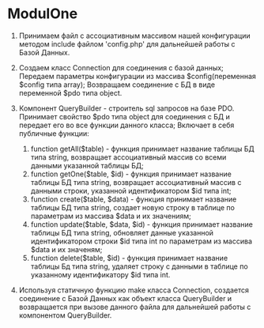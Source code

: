 # ModulOne

1. Принимаем файл с ассоциативным массивом нашей конфигурации методом include файлом 'config.php' для дальнейшей работы с Базой Данных. 

2. Создаем класс Connection для соединения с базой данных;
Передаем параметры конфигурации из массива $config(переменная $config типа array);
Возвращаем соединение с БД в виде переменной $pdo типа object. 

3. Компонент QueryBuilder - строитель sql запросов на базе PDO.
Принимает свойство $pdo типа object для соединения с БД и передает его во все функции данного класса;
Включает в себя публичные функции:
	1) function getAll($table) - функция принимает название таблицы БД типа string, возвращает ассоциативный массив со всеми данными указанной таблицы БД;
	2) function getOne($table, $id) - функция принимает название таблицы БД типа string, возвращает ассоциативный массив с данными строки, указанной идентификатором $id типа int;
	3) function create($table, $data) - функция принимает название таблицы БД типа string, создает новую строку в таблице по параметрам из массива $data и их значениям; 
	4) function update($table, $data, $id) - функция принимает название таблицы БД типа string, обновляет данные указанной идентификатором строки $id типа int по параметрам из массива $data и их значеням;
	5) function delete($table, $id) - функция принимает название таблицы Бд типа string, удаляет строку с данными в таблице по указанному идентификатору $id типа int.

4. Используя статичную функцию make класса Connection, создается соединение с Базой Данных как объект класса QueryBuilder и возвращается при вызове данного файла для дальнейшей работы с компонентом QueryBuilder. 
